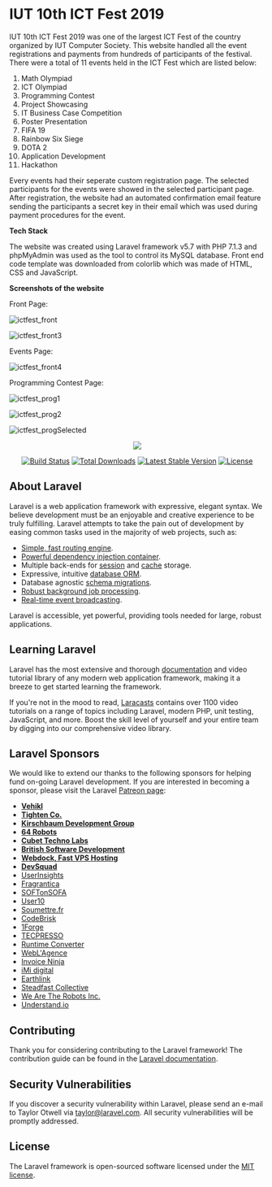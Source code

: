 # IUT 10th ICT Fest 2019

IUT 10th ICT Fest 2019 was one of the largest ICT Fest of the country organized by IUT Computer Society. This website handled all the event registrations and payments from hundreds of participants of the festival.
There were a total of 11 events held in the ICT Fest which are listed below: 

01. Math Olympiad
02. ICT Olympiad
03. Programming Contest
04. Project Showcasing
05. IT Business Case Competition
06. Poster Presentation
07. FIFA 19
08. Rainbow Six Siege
09. DOTA 2
10. Application Development
11. Hackathon

Every events had their seperate custom registration page. The selected participants for the events were showed in the selected participant page.
After registration, the website had an automated confirmation email feature sending the participants a secret key in their email which was used during payment procedures for the event.

**Tech Stack**

The website was created using Laravel framework v5.7 with PHP 7.1.3 and phpMyAdmin was used as the tool to control its MySQL database. Front end code template was downloaded from colorlib which was made of HTML, CSS and JavaScript.

**Screenshots of the website**

Front Page:

![ictfest_front](https://github.com/tasnim7ahmed/ICT-FEST/assets/17502087/40ac0879-d33c-4bf0-b164-5d1aef2f073f)

![ictfest_front3](https://github.com/tasnim7ahmed/ICT-FEST/assets/17502087/d153e85c-2b8d-41ba-a78e-e0cc5e5544d9)

Events Page:

![ictfest_front4](https://github.com/tasnim7ahmed/ICT-FEST/assets/17502087/1b6a7dae-0dea-425c-9e5f-7d62241c46a4)

Programming Contest Page:

![ictfest_prog1](https://github.com/tasnim7ahmed/ICT-FEST/assets/17502087/8210a031-c75d-4d4b-a1b7-d8442ecb4c99)

![ictfest_prog2](https://github.com/tasnim7ahmed/ICT-FEST/assets/17502087/711f9306-5f2d-4001-adf1-85dcf37f4704)

![ictfest_progSelected](https://github.com/tasnim7ahmed/ICT-FEST/assets/17502087/8944149d-6ff3-49a4-b319-153353233249)



<p align="center"><img src="https://laravel.com/assets/img/components/logo-laravel.svg"></p>

<p align="center">
<a href="https://travis-ci.org/laravel/framework"><img src="https://travis-ci.org/laravel/framework.svg" alt="Build Status"></a>
<a href="https://packagist.org/packages/laravel/framework"><img src="https://poser.pugx.org/laravel/framework/d/total.svg" alt="Total Downloads"></a>
<a href="https://packagist.org/packages/laravel/framework"><img src="https://poser.pugx.org/laravel/framework/v/stable.svg" alt="Latest Stable Version"></a>
<a href="https://packagist.org/packages/laravel/framework"><img src="https://poser.pugx.org/laravel/framework/license.svg" alt="License"></a>
</p>

## About Laravel

Laravel is a web application framework with expressive, elegant syntax. We believe development must be an enjoyable and creative experience to be truly fulfilling. Laravel attempts to take the pain out of development by easing common tasks used in the majority of web projects, such as:

- [Simple, fast routing engine](https://laravel.com/docs/routing).
- [Powerful dependency injection container](https://laravel.com/docs/container).
- Multiple back-ends for [session](https://laravel.com/docs/session) and [cache](https://laravel.com/docs/cache) storage.
- Expressive, intuitive [database ORM](https://laravel.com/docs/eloquent).
- Database agnostic [schema migrations](https://laravel.com/docs/migrations).
- [Robust background job processing](https://laravel.com/docs/queues).
- [Real-time event broadcasting](https://laravel.com/docs/broadcasting).

Laravel is accessible, yet powerful, providing tools needed for large, robust applications.

## Learning Laravel

Laravel has the most extensive and thorough [documentation](https://laravel.com/docs) and video tutorial library of any modern web application framework, making it a breeze to get started learning the framework.

If you're not in the mood to read, [Laracasts](https://laracasts.com) contains over 1100 video tutorials on a range of topics including Laravel, modern PHP, unit testing, JavaScript, and more. Boost the skill level of yourself and your entire team by digging into our comprehensive video library.

## Laravel Sponsors

We would like to extend our thanks to the following sponsors for helping fund on-going Laravel development. If you are interested in becoming a sponsor, please visit the Laravel [Patreon page](https://patreon.com/taylorotwell):

- **[Vehikl](https://vehikl.com/)**
- **[Tighten Co.](https://tighten.co)**
- **[Kirschbaum Development Group](https://kirschbaumdevelopment.com)**
- **[64 Robots](https://64robots.com)**
- **[Cubet Techno Labs](https://cubettech.com)**
- **[British Software Development](https://www.britishsoftware.co)**
- **[Webdock, Fast VPS Hosting](https://www.webdock.io/en)**
- **[DevSquad](https://devsquad.com)**
- [UserInsights](https://userinsights.com)
- [Fragrantica](https://www.fragrantica.com)
- [SOFTonSOFA](https://softonsofa.com/)
- [User10](https://user10.com)
- [Soumettre.fr](https://soumettre.fr/)
- [CodeBrisk](https://codebrisk.com)
- [1Forge](https://1forge.com)
- [TECPRESSO](https://tecpresso.co.jp/)
- [Runtime Converter](http://runtimeconverter.com/)
- [WebL'Agence](https://weblagence.com/)
- [Invoice Ninja](https://www.invoiceninja.com)
- [iMi digital](https://www.imi-digital.de/)
- [Earthlink](https://www.earthlink.ro/)
- [Steadfast Collective](https://steadfastcollective.com/)
- [We Are The Robots Inc.](https://watr.mx/)
- [Understand.io](https://www.understand.io/)

## Contributing

Thank you for considering contributing to the Laravel framework! The contribution guide can be found in the [Laravel documentation](https://laravel.com/docs/contributions).

## Security Vulnerabilities

If you discover a security vulnerability within Laravel, please send an e-mail to Taylor Otwell via [taylor@laravel.com](mailto:taylor@laravel.com). All security vulnerabilities will be promptly addressed.

## License

The Laravel framework is open-sourced software licensed under the [MIT license](https://opensource.org/licenses/MIT).
